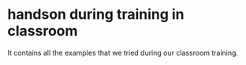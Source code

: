 # handson during training in classroom

It contains all the examples that we tried during our classroom training.